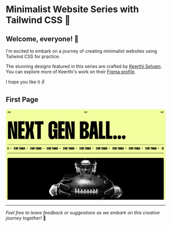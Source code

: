 # Minimalist Website Series with Tailwind CSS 🚀

## Welcome, everyone! 👋

I'm excited to embark on a journey of creating minimalist websites using Tailwind CSS for practice. 

The stunning designs featured in this series are crafted by [Keerthi Selvam](https://www.linkedin.com/in/keerthi-%E2%9A%A1-a7879316b/). You can explore more of Keerthi's work on their [Figma profile](https://www.figma.com/@keerthiselvam).

I hope you like it ✌️

## First Page
![Football Landing Page](/banner1.png)

---

_Feel free to leave feedback or suggestions as we embark on this creative journey together!_ 🌟
